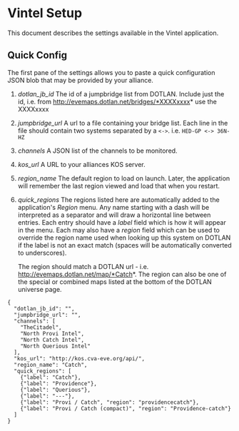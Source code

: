 # Vintel Setup

This document describes the settings available in the Vintel application.

## Quick Config

The first pane of the settings allows you to paste a quick configuration JSON
blob that may be provided by your alliance.

1. *dotlan_jb_id* The id of a jumpbridge list from DOTLAN.  Include just the id,
   i.e. from http://evemaps.dotlan.net/bridges/*XXXXxxxx* use the XXXXxxxx
2. *jumpbridge_url* A url to a file containing your bridge list.   Each line
   in the file should contain two systems separated by a `<->`.   i.e.
   `HED-GP <-> 36N-HZ`
3. *channels* A JSON list of the channels to be monitored.
4. *kos_url* A URL to your alliances KOS server.
5. *region_name* The default region to load on launch.  Later, the application will
   remember the last region viewed and load that when you restart.
6. *quick_regions* The regions listed here are automatically added to the
   application's *Region* menu.  Any name starting with a dash will be interpreted
   as a separator and will draw a horizontal line between entries.  Each entry
   should have a *label* field which is how it will appear in the menu.  Each
   may also have a *region* field which can be used to override the region name
   used when looking up this system on DOTLAN if the label is not an exact match
   (spaces will be automatically converted to underscores).

   The region should match a DOTLAN url - i.e. http://evemaps.dotlan.net/map/*Catch*.
   The region can also be one of the special or combined maps listed at the
   bottom of the DOTLAN universe page.


```
{
  "dotlan_jb_id": "",
  "jumpbridge_url": "",
  "channels": [
    "TheCitadel",
    "North Provi Intel",
    "North Catch Intel",
    "North Querious Intel"
  ],
  "kos_url": "http://kos.cva-eve.org/api/",
  "region_name": "Catch",
  "quick_regions": [
    {"label": "Catch"},
    {"label": "Providence"},
    {"label": "Querious"},
    {"label": "---"},
    {"label": "Provi / Catch", "region": "providencecatch"},
    {"label": "Provi / Catch (compact)", "region": "Providence-catch"}
  ]
}
```
